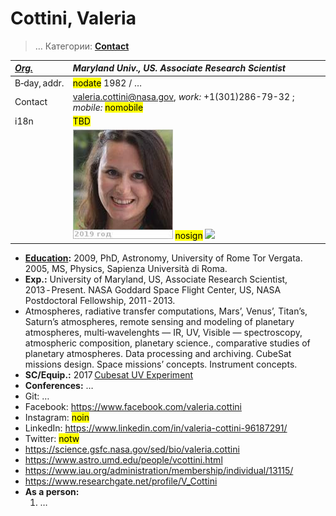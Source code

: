 # Cottini, Valeria
> … Категории: **[Contact](contact.md)**

|*[Org.](contact.md)*|*Maryland Univ., US. Associate Research Scientist*|
|:--|:--|
|B‑day, addr.|<mark>nodate</mark> 1982 / …|
|Contact|<valeria.cottini@nasa.gov>, *work:* +1(301)286-79-32 ; *mobile:* <mark>nomobile</mark>|
|i18n|<mark>TBD</mark>|
||[![](f/contact/c/cottini1_photo_thumb.jpg)](f/contact/c/cottini1_photo.jpg) <mark>nosign</mark> [![](f/contact//1_sign_thumb.jpg)](f/contact//1_sign.png)|

   - **[Education](edu.md):** 2009, PhD, Astronomy, University of Rome Tor Vergata. 2005, MS, Physics, Sapienza Università di Roma.
   - **Exp.:** University of Maryland, US, Associate Research Scientist, 2013 ‑ Present. NASA Goddard Space Flight Center, US, NASA Postdoctoral Fellowship, 2011 ‑ 2013.
   - Atmospheres, radiative transfer computations, Mars’, Venus’, Titan’s, Saturn’s atmospheres, remote sensing and modeling of planetary atmospheres, multi‑wavelenghts — IR, UV, Visible — spectroscopy, atmospheric composition, planetary science., comparative studies of planetary atmospheres. Data processing and archiving. CubeSat missions design. Space missions’ concepts. Instrument concepts.
   - **SC/Equip.:** 2017 [Cubesat UV Experiment](cubesat_uv_experiment.md)
   - **Conferences:** …
   - Git: …
   - Facebook: <https://www.facebook.com/valeria.cottini>
   - Instagram: <mark>noin</mark>
   - LinkedIn: <https://www.linkedin.com/in/valeria-cottini-96187291/>
   - Twitter: <mark>notw</mark>
   - <https://science.gsfc.nasa.gov/sed/bio/valeria.cottini>
   - <https://www.astro.umd.edu/people/vcottini.html>
   - <https://www.iau.org/administration/membership/individual/13115/>
   - <https://www.researchgate.net/profile/V_Cottini>
   - **As a person:**
      1. …
